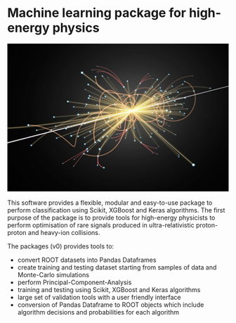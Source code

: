Machine learning package for high-energy physics
==================
![Rough.js arc](LHCparticle.jpg)

This software provides a flexible, modular and easy-to-use package to perform classification using Scikit, XGBoost and Keras algorithms. The first purpose of the package is to provide tools for high-energy physicists to perform optimisation of rare signals produced in ultra-relativistic proton-proton and heavy-ion collisions. 

The packages (v0) provides tools to:
- convert ROOT datasets into Pandas Dataframes
- create training and testing dataset starting from samples of data and Monte-Carlo simulations
- perform Principal-Component-Analysis
- training and testing using Scikit, XGBoost and Keras algorithms
- large set of validation tools with a user friendly interface
- conversion of Pandas Dataframe to ROOT objects which include algorithm decisions and probabilities for each algorithm 
